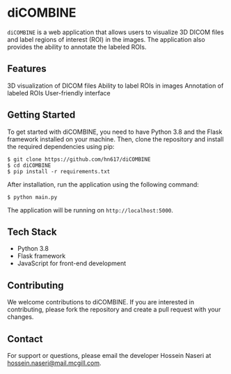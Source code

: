 # diCOMBINE
`diCOMBINE` is a web application that allows users to visualize 3D DICOM files and label regions of interest (ROI) in the images. The application also provides the ability to annotate the labeled ROIs.

## Features
3D visualization of DICOM files
Ability to label ROIs in images
Annotation of labeled ROIs
User-friendly interface

## Getting Started
To get started with diCOMBINE, you need to have Python 3.8 and the Flask framework installed on your machine. Then, clone the repository and install the required dependencies using pip:

```
$ git clone https://github.com/hn617/diCOMBINE
$ cd diCOMBINE
$ pip install -r requirements.txt
```
After installation, run the application using the following command:

```
$ python main.py
```
The application will be running on `http://localhost:5000`.

## Tech Stack
- Python 3.8
- Flask framework
- JavaScript for front-end development

## Contributing
We welcome contributions to diCOMBINE. If you are interested in contributing, please fork the repository and create a pull request with your changes.

## Contact
For support or questions, please email the developer Hossein Naseri at hossein.naseri@mail.mcgill.com.